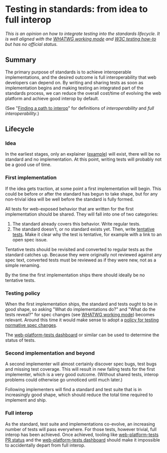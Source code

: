 # Testing in standards: from idea to full interop

*This is an opinion on how to integrate testing into the standards lifecycle. It is well aligned with the [WHATWG working mode](https://whatwg.org/working-mode) and [W3C testing how-to](https://github.com/w3c/testing-how-to/) but has no official status.*

## Summary

The primary purpose of standards is to achieve interoperable implementations, and the desired outcome is full interoperability that web developers can depend on. By writing and sharing tests as soon as implementation begins and making testing an integrated part of the standards process, we can reduce the overall cost/time of evolving the web platform and achieve good interop by default.

(See "[Finding a path to interop](https://docs.google.com/document/d/1LSuLWJDP02rlC9bOlidL6DzBV5kSkV5bW5Pled8HGC8/edit?usp=sharing)" for definitions of *interoperability* and *full interoperability*.)

## Lifecycle

### Idea

In the earliest stages, only an explainer ([example](https://github.com/w3c/ServiceWorker/blob/master/explainer.md)) will exist, there will be no standard and no implementation. At this point, writing tests will probably not be a good use of time.

### First implementation

If the idea gets traction, at some point a first implementation will begin. This could be before or after the standard has begun to take shape, but for any non-trivial idea will be well before the standard is fully formed.

All tests for web-exposed behavior that are written for the first implementation should be shared. They will fall into one of two categories:
 1. The standard already covers this behavior. Write regular tests. 
 2. The standard doesn't, or no standard exists yet. Then, write [tentative tests](http://web-platform-tests.org/writing-tests/file-names.html#test-features). Make it clear why the test is tentative, for example with a link to an open spec issue.

Tentative tests should be revisited and converted to regular tests as the standard catches up. Because they were originally not reviewed against any spec text, converted tests must be reviewed as if they were new, not as a simple renaming.

By the time the first implementation ships there should ideally be no tentative tests.

### Testing policy

When the first implementation ships, the standard and tests ought to be in good shape, so asking "What do implementations do?" and "What do the tests reveal?" for spec changes (see [WHATWG working mode](https://whatwg.org/working-mode)) becomes relevant. Around this time it would make sense to adopt a [policy for testing normative spec changes](policy.md).

The [web-platform-tests dashboard](https://wpt.fyi) or similar can be used to determine the status of tests.

### Second implementation and beyond

A second implementer will almost certainly discover spec bugs, test bugs and missing test coverage. This will result in new failing tests for the first implementer, which is a very good outcome. (Without shared tests, interop problems could otherwise go unnoticed until much later.)

Following implementers will find a standard and test suite that is in increasingly good shape, which should reduce the total time required to implement and ship.

### Full interop

As the standard, test suite and implementations co-evolve, an increasing number of tests will pass everywhere. For those tests, however trivial, full interop has been achieved. Once achieved, tooling like [web-platform-tests PR status](https://pulls.web-platform-tests.org) and the [web-platform-tests dashboard](https://wpt.fyi) should make it impossible to accidentally depart from full interop.
